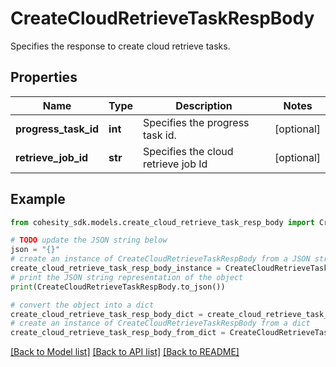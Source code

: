 # CreateCloudRetrieveTaskRespBody

Specifies the response to create cloud retrieve tasks.

## Properties

Name | Type | Description | Notes
------------ | ------------- | ------------- | -------------
**progress_task_id** | **int** | Specifies the progress task id. | [optional] 
**retrieve_job_id** | **str** | Specifies the cloud retrieve job Id | [optional] 

## Example

```python
from cohesity_sdk.models.create_cloud_retrieve_task_resp_body import CreateCloudRetrieveTaskRespBody

# TODO update the JSON string below
json = "{}"
# create an instance of CreateCloudRetrieveTaskRespBody from a JSON string
create_cloud_retrieve_task_resp_body_instance = CreateCloudRetrieveTaskRespBody.from_json(json)
# print the JSON string representation of the object
print(CreateCloudRetrieveTaskRespBody.to_json())

# convert the object into a dict
create_cloud_retrieve_task_resp_body_dict = create_cloud_retrieve_task_resp_body_instance.to_dict()
# create an instance of CreateCloudRetrieveTaskRespBody from a dict
create_cloud_retrieve_task_resp_body_from_dict = CreateCloudRetrieveTaskRespBody.from_dict(create_cloud_retrieve_task_resp_body_dict)
```
[[Back to Model list]](../README.md#documentation-for-models) [[Back to API list]](../README.md#documentation-for-api-endpoints) [[Back to README]](../README.md)


